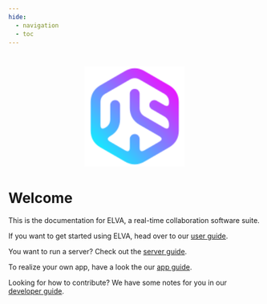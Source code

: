 ```yaml
---
hide:
  - navigation
  - toc
---
```


<h1 align="center">
  <img src="img/logo.svg" alt="ELVA Logo" width="200"/>
</h1>


# Welcome

This is the documentation for ELVA, a real-time collaboration software suite.

If you want to get started using ELVA, head over to our [user guide](./user-guide.md).

You want to run a server? Check out the [server guide](./server-guide.md).

To realize your own app, have a look the our [app guide](./app-guide.md).

Looking for how to contribute? We have some notes for you in our [developer guide](./developer-guide.md).


